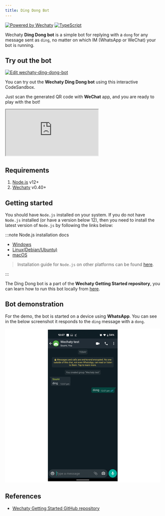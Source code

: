 ```yaml
---
title: Ding Dong Bot
---
```


[![Powered by Wechaty](https://img.shields.io/badge/Powered%20By-Wechaty-brightgreen.svg)](https://github.com/Wechaty/wechaty)
[![TypeScript](https://img.shields.io/badge/%3C%2F%3E-TypeScript-blue.svg)](https://www.typescriptlang.org/)

Wechaty **Ding Dong bot** is a simple bot for replying with a `dong` for any message sent as `ding`, no matter on which IM (WhatsApp or WeChat) your bot is running.

## Try out the bot

[![Edit wechaty-ding-dong-bot](https://codesandbox.io/static/img/play-codesandbox.svg)](https://codesandbox.io/s/github/wechaty/wechaty-getting-started/tree/master/examples/third-parties/codesandbox?hidenavigation=1&module=%2Fding-dong-bot.ts&theme=dark)

You can try out the **Wechaty Ding Dong bot** using this interactive CodeSandbox.

Just scan the generated QR code with **WeChat** app, and you are ready to play with the bot!

<iframe
  class="codesandbox"
  src="https://codesandbox.io/embed/github/wechaty/wechaty-getting-started/tree/master/examples/third-parties/codesandbox?fontsize=12&hidenavigation=1&module=%2Fding-dong-bot.ts&theme=dark"
  sandbox="allow-modals allow-forms allow-popups allow-scripts allow-same-origin"
></iframe>

## Requirements

1. [Node.js](https://nodejs.org/en/download) v12+
2. [Wechaty](https://github.com/wechaty/wechaty) v0.40+

## Getting started

You should have `Node.js` installed on your system. If you do not have `Node.js` installed (or have a version below 12), then you need to install the latest version of `Node.js` by following the links below:

:::note Node.js installation docs

* [Windows](https://nodejs.org/en/download/package-manager/#windows)
* [Linux\(Debian/Ubuntu\)](https://nodejs.org/en/download/package-manager/#debian-and-ubuntu-based-linux-distributions)
* [macOS](https://nodejs.org/en/download/package-manager/#macos)

> Installation guide for `Node.js` on other platforms can be found [here](https://nodejs.org/en/download/package-manager/).

:::

The Ding Dong bot is a part of the **Wechaty Getting Started repository**, you can learn how to run this bot locally from [here](../docs/getting-started/hard-way.mdx).

## Bot demonstration

For the demo, the bot is started on a device using **WhatsApp**. You can see in the below screenshot it responds to the `ding` message with a `dong`.

![Ding Dong Bot Demo](../../../static/img/docs/examples/basic/ding-dong-bot/wechaty-ding-dong-bot-demo.png)

## References

* [Wechaty Getting Started GitHub repository](https://github.com/wechaty/wechaty-getting-started)
